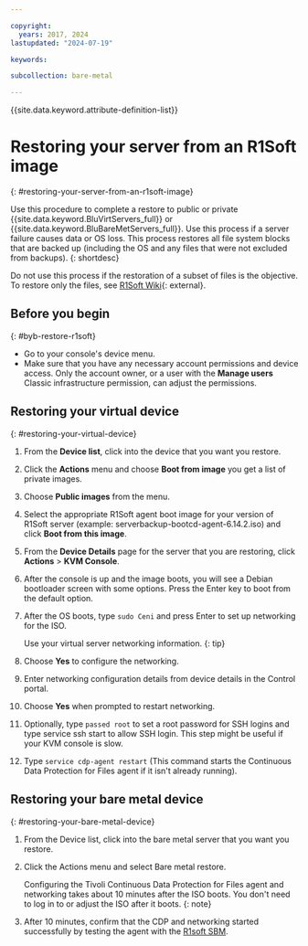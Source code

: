 ```yaml
---

copyright:
  years: 2017, 2024
lastupdated: "2024-07-19"

keywords:

subcollection: bare-metal

---
```


{{site.data.keyword.attribute-definition-list}}

# Restoring your server from an R1Soft image
{: #restoring-your-server-from-an-r1soft-image}

Use this procedure to complete a restore to public or private {{site.data.keyword.BluVirtServers_full}} or {{site.data.keyword.BluBareMetServers_full}}. Use this process if a server failure causes data or OS loss. This process restores all file system blocks that are backed up (including the OS and any files that were not excluded from backups).
{: shortdesc}

Do not use this process if the restoration of a subset of files is the objective. To restore only the files, see [R1Soft Wiki](http://wiki.r1soft.com/display/CDP/Restoring+Files){: external}.

## Before you begin
{: #byb-restore-r1soft}

* Go to your console's device menu.
* Make sure that you have any necessary account permissions and device access. Only the account owner, or a user with the **Manage users** Classic infrastructure permission, can adjust the permissions.

## Restoring your virtual device
{: #restoring-your-virtual-device}

1. From the **Device list**, click into the device that you want you restore.
2. Click the **Actions** menu and choose **Boot from image** you get a list of private images.
3. Choose **Public images** from the menu.
4. Select the appropriate R1Soft agent boot image for your version of R1Soft server (example: serverbackup-bootcd-agent-6.14.2.iso) and click **Boot from this image**.
5. From the **Device Details** page for the server that you are restoring, click **Actions** > **KVM Console**.
6. After the console is up and the image boots, you will see a Debian bootloader screen with some options. Press the Enter key to boot from the default option.
7. After the OS boots, type `sudo Ceni` and press Enter to set up networking for the ISO.

   Use your virtual server networking information.
   {: tip}

8. Choose **Yes** to configure the networking.
9. Enter networking configuration details from device details in the Control portal.
10. Choose **Yes** when prompted to restart networking.
11. Optionally, type `passed root` to set a root password for SSH logins and type service ssh start to allow SSH login. This step might be useful if your KVM console is slow.
12. Type `service cdp-agent restart` (This command starts the Continuous Data Protection for Files agent if it isn't already running).

## Restoring your bare metal device
{: #restoring-your-bare-metal-device}

1. From the Device list, click into the bare metal server that you want you restore.
2. Click the Actions menu and select Bare metal restore.

   Configuring the Tivoli Continuous Data Protection for Files agent and networking takes about 10 minutes after the ISO boots. You don't need to log in to or adjust the ISO after it boots.
   {: note}

3. After 10 minutes, confirm that the CDP and networking started successfully by testing the agent with the [R1soft SBM]( http://wiki.r1soft.com/display/ServerBackupManager/Test+Agent+Connection).
